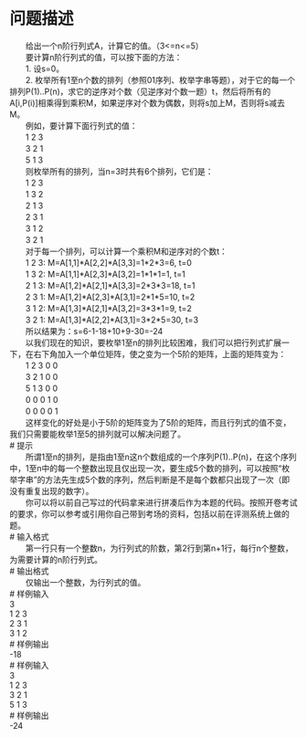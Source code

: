 <div id="pcont1" style="margin-top:20px; display:block;">

# 问题描述

<div class="pdcont">　　给出一个n阶行列式A，计算它的值。（3&lt;=n&lt;=5）<br/>
　　要计算n阶行列式的值，可以按下面的方法：<br/>
　　1. 设s=0。<br/>
　　2. 枚举所有1至n个数的排列（参照01序列、枚举字串等题），对于它的每一个排列P(1)..P(n)，求它的逆序对个数（见逆序对个数一题）t，然后将所有的A[i,P(i)]相乘得到乘积M，如果逆序对个数为偶数，则将s加上M，否则将s减去M。<br/>
　　例如，要计算下面行列式的值：<br/>
　　1 2 3<br/>
　　3 2 1<br/>
　　5 1 3<br/>
　　则枚举所有的排列，当n=3时共有6个排列，它们是：<br/>
　　1 2 3<br/>
　　1 3 2<br/>
　　2 1 3<br/>
　　2 3 1<br/>
　　3 1 2<br/>
　　3 2 1<br/>
　　对于每一个排列，可以计算一个乘积M和逆序对的个数t：<br/>
　　1 2 3: M=A[1,1]*A[2,2]*A[3,3]=1*2*3=6, t=0<br/>
　　1 3 2: M=A[1,1]*A[2,3]*A[3,2]=1*1*1=1, t=1<br/>
　　2 1 3: M=A[1,2]*A[2,1]*A[3,3]=2*3*3=18, t=1<br/>
　　2 3 1: M=A[1,2]*A[2,3]*A[3,1]=2*1*5=10, t=2<br/>
　　3 1 2: M=A[1,3]*A[2,1]*A[3,2]=3*3*1=9, t=2<br/>
　　3 2 1: M=A[1,3]*A[2,2]*A[3,1]=3*2*5=30, t=3<br/>
　　所以结果为：s=6-1-18+10+9-30=-24<br/>
　　以我们现在的知识，要枚举1至n的排列比较困难，我们可以把行列式扩展一下，在右下角加入一个单位矩阵，使之变为一个5阶的矩阵，上面的矩阵变为：<br/>
　　1 2 3 0 0<br/>
　　3 2 1 0 0<br/>
　　5 1 3 0 0<br/>
　　0 0 0 1 0<br/>
　　0 0 0 0 1<br/>
　　这样变化的好处是小于5阶的矩阵变为了5阶的矩阵，而且行列式的值不变，我们只需要能枚举1至5的排列就可以解决问题了。</div>
# 提示

<div class="pdcont">　　所谓1至n的排列，是指由1至n这n个数组成的一个序列P(1)..P(n)，在这个序列中，1至n中的每一个整数出现且仅出现一次，要生成5个数的排列，可以按照“枚举字串”的方法先生成5个数的序列，然后判断是不是每个数都只出现了一次（即没有重复出现的数字）。<br/>
　　你可以将以前自己写过的代码拿来进行拼凑后作为本题的代码。按照开卷考试的要求，你可以参考或引用你自己带到考场的资料，包括以前在评测系统上做的题。</div>
# 输入格式

<div class="pdcont">　　第一行只有一个整数n，为行列式的阶数，第2行到第n+1行，每行n个整数，为需要计算的n阶行列式。</div>
# 输出格式

<div class="pdcont">　　仅输出一个整数，为行列式的值。</div>
# 样例输入

<div class="pddata">3<br/>
1 2 3<br/>
2 3 1<br/>
3 1 2</div>
# 样例输出

<div class="pddata">-18</div>
# 样例输入

<div class="pddata">3<br/>
1 2 3<br/>
3 2 1<br/>
5 1 3</div>
# 样例输出

<div class="pddata">-24</div>

</div>